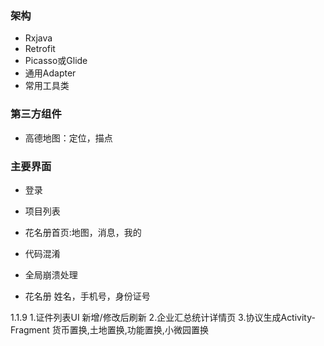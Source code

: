 ### 架构
* Rxjava
* Retrofit
* Picasso或Glide
* 通用Adapter
* 常用工具类


### 第三方组件
* 高德地图：定位，描点



### 主要界面
* 登录
* 项目列表
* 花名册首页:地图，消息，我的

* 代码混淆
* 全局崩溃处理


* 花名册 姓名，手机号，身份证号

1.1.9
1.证件列表UI 新增/修改后刷新
2.企业汇总统计详情页
3.协议生成Activity-Fragment 货币置换,土地置换,功能置换,小微园置换
